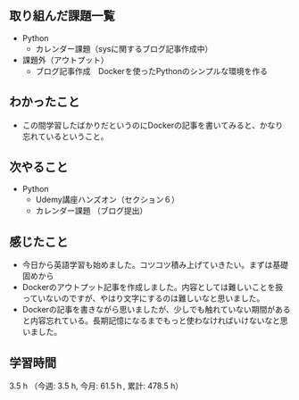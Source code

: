 ## 取り組んだ課題一覧
- Python
    - カレンダー課題（sysに関するブログ記事作成中）
- 課題外（アウトプット）
    - ブログ記事作成　Dockerを使ったPythonのシンプルな環境を作る   
## わかったこと
- この間学習したばかりだというのにDockerの記事を書いてみると、かなり忘れているということ。    
## 次やること
- Python
    - Udemy講座ハンズオン（セクション６）
    - カレンダー課題 （ブログ提出）
## 感じたこと
- 今日から英語学習も始めました。コツコツ積み上げていきたい。まずは基礎固めから
- Dockerのアウトプット記事を作成しました。内容としては難しいことを扱っていないのですが、やはり文字にするのは難しいなと思いました。
- Dockerの記事を書きながら思いましたが、少しでも触れていない期間があると内容忘れている。長期記憶になるまでもっと使わなければいけないなと思いました。              
## 学習時間
3.5 h （今週: 3.5 h, 今月: 61.5ｈ, 累計: 478.5 h）
